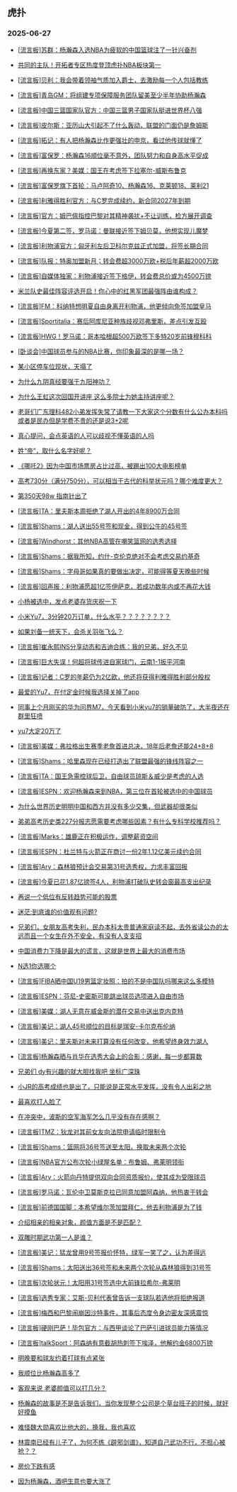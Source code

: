 ## 虎扑 
### 2025-06-27

+ [[流言板]苏群：杨瀚森入选NBA为疲软的中国篮球注了一针兴奋剂](https://bbs.hupu.com/633425044.html)

+ [共同的主队！开拓者专区热度登顶虎扑NBA板块第一](https://bbs.hupu.com/633427685.html)

+ [[流言板]贝利：我会带着领袖气质加入爵士，去激励每一个人包括教练](https://bbs.hupu.com/633426889.html)

+ [[流言板]青岛GM：将组建专项保障服务团队留美至少半年协助杨瀚森](https://bbs.hupu.com/633424911.html)

+ [[流言板]中国三篮国家队官方：中国三篮男子国家队挺进世界杯八强](https://bbs.hupu.com/633426795.html)

+ [[流言板]皮尔斯：亚历山大引起不了什么轰动，联盟的门面仍是詹姆斯](https://bbs.hupu.com/633427131.html)

+ [[流言板]拓记：有人把杨瀚森比作更强壮的申京，看过他传球就懂了](https://bbs.hupu.com/633427891.html)

+ [[流言板]富保罗：杨瀚森16顺位毫不意外，团队努力和自身高水平促成](https://bbs.hupu.com/633426142.html)

+ [[流言板]再换东家？美媒：国王在考虑签下拉塞尔-威斯布鲁克](https://bbs.hupu.com/633428016.html)

+ [[流言板]富保罗旗下首轮：马卢阿奇10、杨瀚森16、克莱顿18、莱利21](https://bbs.hupu.com/633427993.html)

+ [[流言板]利雅得胜利官方：与C罗完成续约，新合同2027年到期](https://bbs.hupu.com/633427122.html)

+ [[流言板]官方：姆巴佩指控巴黎对其精神袭扰+不让训练，检方展开调查](https://bbs.hupu.com/633425493.html)

+ [[流言板]今夏第二签，罗马诺：曼联接近签下姆贝莫，他想实现儿魔梦](https://bbs.hupu.com/633423447.html)

+ [[流言板]利物浦官方：匈牙利左后卫科尔克兹正式加盟，将签长期合同](https://bbs.hupu.com/633425190.html)

+ [[流言板]队报：特奥加盟新月；转会费超3000万欧+税后年薪超2000万欧](https://bbs.hupu.com/633421780.html)

+ [[流言板]自媒体独家：利物浦接近签下格伊，转会费总价或为4500万镑](https://bbs.hupu.com/633425686.html)

+ [米兰队史最佳阵容评选开启！你心中的红黑军团最强阵由谁构成？](https://bbs.hupu.com/633420853.html)

+ [[流言板]FM：科纳特想明夏自由身离开利物浦，他更倾向免签加盟皇马](https://bbs.hupu.com/633427768.html)

+ [[流言板]Sportitalia：赛后阿库尼亚种族歧视邓弗里斯，差点引发互殴](https://bbs.hupu.com/633418107.html)

+ [[流言板]HWG！罗马诺：哥本哈根超500万欧签下多特20岁前锋穆科科](https://bbs.hupu.com/633424917.html)

+ [[卧谈会]中国球员参与的NBA比赛，你印象最深的是哪一场？](https://bbs.hupu.com/633426464.html)

+ [某小区停车位现状，天塌了](https://bbs.hupu.com/633425520.html)

+ [为什么九阴真经要强于九阳神功？](https://bbs.hupu.com/633425814.html)

+ [为什么王虹这次回国开讲座 这么多院士为她主持讲座呢？](https://bbs.hupu.com/633424983.html)

+ [老哥们广东理科482小弟发挥失常了请教一下大家这个分数有什么公办本科吗或者是民办但是学费不贵的还是说3+2呢](https://bbs.hupu.com/633426625.html)

+ [真心提问，会点英语的人可以歧视不懂英语的人吗](https://bbs.hupu.com/633426226.html)

+ [姓“帝”，取什么名字好呢？](https://bbs.hupu.com/633427230.html)

+ [《哪吒2》因为中国市场票房占比过高，被踢出100大电影榜单](https://bbs.hupu.com/633428842.html)

+ [高考730分（满分750分），可以相当于古代的科举状元吗？哪个难度更大？](https://bbs.hupu.com/633427077.html)

+ [第350天98w 指南针出了](https://bbs.hupu.com/633425850.html)

+ [[流言板]TA：里夫斯本周拒绝了湖人开出的4年8900万合同](https://bbs.hupu.com/633429453.html)

+ [[流言板]Shams：湖人送出55号签和现金，得到公牛的45号签](https://bbs.hupu.com/633429962.html)

+ [[流言板]Windhorst：其他NBA高管在嘲笑篮网的选秀选择](https://bbs.hupu.com/633429255.html)

+ [[流言板]Shams：据我所知，约什-克伦克绝对不会考虑交易约基奇](https://bbs.hupu.com/633427585.html)

+ [[流言板]Shams：字母哥如果真的要做出决定，可能得等夏天晚些时候](https://bbs.hupu.com/633429686.html)

+ [[流言板]回声报：利物浦愿超1亿签伊萨克，若成功数年内或不再花大钱](https://bbs.hupu.com/633427464.html)

+ [小杨被选中，发点老婆存货庆祝一下](https://bbs.hupu.com/633428810.html)

+ [小米Yu7，3分钟20万订单，什么水平？？？？？？？？](https://bbs.hupu.com/633428286.html)

+ [如果刘备一统天下，会杀关羽张飞么？](https://bbs.hupu.com/633429417.html)

+ [[流言板]崔永熙INS分享动态和吉迪合练：我的兄弟，好久不见](https://bbs.hupu.com/633429583.html)

+ [[流言板]巨大失误！何超将球传进自家球门，云南1-1扳平河南](https://bbs.hupu.com/633427246.html)

+ [[流言板]记者：C罗的年薪仍为2亿欧，他还将获得利雅得胜利部分股权](https://bbs.hupu.com/633428283.html)

+ [最爱的Yu7，在付定金时候我选择关掉了app](https://bbs.hupu.com/633430421.html)

+ [同事上个月刚买的华为问界M7，今天看到小米yu7的销量破防了，大半夜还在群里狂喷](https://bbs.hupu.com/633430202.html)

+ [yu7大定20万了](https://bbs.hupu.com/633428138.html)

+ [[流言板]美媒：弗拉格出生赛季老詹首进总决，18年后老詹还能24+8+8](https://bbs.hupu.com/633429094.html)

+ [[流言板]Shams：哈里森现在已经打造出了联盟最强的锋线阵容之一](https://bbs.hupu.com/633429811.html)

+ [[流言板]TA：国王急需控球后卫，自由球员琼斯＆威少是考虑的人选](https://bbs.hupu.com/633428300.html)

+ [[流言板]ESPN：欢迎杨瀚森来到NBA，第三位在首轮被选中的中国球员](https://bbs.hupu.com/633428577.html)

+ [为什么世界历史明明中国和西方并没有多少交集，但武器却很类似](https://bbs.hupu.com/633429157.html)

+ [弟弟高考历史类227分报志愿需要考虑哪些因素？有什么专科学校推荐吗？](https://bbs.hupu.com/633428821.html)

+ [[流言板]Marks：雄鹿正在积极运作，调整薪资空间](https://bbs.hupu.com/633429102.html)

+ [[流言板]ESPN：杜兰特与火箭正在商讨一份2年1.12亿美元续约合同](https://bbs.hupu.com/633430804.html)

+ [[流言板]Ary：森林狼预计会交易第31号选秀权，力求丰富回报](https://bbs.hupu.com/633430381.html)

+ [[流言板]今夏已花1.87亿镑签4人，利物浦打破队史转会窗最高支出纪录](https://bbs.hupu.com/633425580.html)

+ [再说一个低位有反转趋势可能的股票](https://bbs.hupu.com/633429040.html)

+ [迷茫:到底谁的价值观有问题?](https://bbs.hupu.com/633429846.html)

+ [兄弟们，女朋友高考失利，民办本科太贵普通家庭读不起，去外省读公办的太远而且一个女生在外不安全，有没有人支支招](https://bbs.hupu.com/633430725.html)

+ [中国消费力下降是最大的谎言，这就是世界上最大的消费市场](https://bbs.hupu.com/633429282.html)

+ [N选1你选哪个](https://bbs.hupu.com/633430613.html)

+ [[流言板]FIBA晒中国U19男篮定妆照：拍的不是中国队吗哪来这么多模特](https://bbs.hupu.com/633430199.html)

+ [[流言板]ESPN：芬尼-史密斯可能跳出球员选项进入自由市场](https://bbs.hupu.com/633430937.html)

+ [[流言板]美媒：湖人无意在威金斯的潜在交易中送出克内克特](https://bbs.hupu.com/633431007.html)

+ [[流言板]美记：湖人45号顺位的目标是瑞安-卡尔克布伦纳](https://bbs.hupu.com/633430951.html)

+ [[流言板]美记：里夫斯对未来打算没有任何改变，他希望终身效力湖人](https://bbs.hupu.com/633430966.html)

+ [[流言板]杨瀚森晒与肖华在选秀大会上的合影：感谢，每一步都算数](https://bbs.hupu.com/633430689.html)

+ [兄弟们 dy有兴趣的就大胆找我吧 坐标广深珠](https://bbs.hupu.com/633430360.html)

+ [小JR的高考成绩也是出了，只能说是正常水平发挥，没有令人出彩之地](https://bbs.hupu.com/633431106.html)

+ [最喜欢打人脸了](https://bbs.hupu.com/633430832.html)

+ [在冲突中，波斯的空军海军怎么几乎没有存在感啊？](https://bbs.hupu.com/633430044.html)

+ [[流言板]TMZ：狄龙对其前女友向法院申请临时限制令](https://bbs.hupu.com/633430961.html)

+ [[流言板]Shams：篮网将36号签送至太阳，换取未来两个次轮](https://bbs.hupu.com/633430983.html)

+ [[流言板]NBA官方公布次轮小绿屋名单：布鲁姆、弗莱明领衔](https://bbs.hupu.com/633431055.html)

+ [[流言板]Ary：火箭向丹特提供双向合同资质报价，使其成为受限球员](https://bbs.hupu.com/633431236.html)

+ [[流言板]罗马诺：瓦伦中卫莫斯克拉已同意加盟阿森纳，他热衷于转会](https://bbs.hupu.com/633428494.html)

+ [[流言板]前德国国脚：本希望维尔茨加盟拜仁，他去利物浦是为了钱](https://bbs.hupu.com/633428543.html)

+ [介绍相亲的相亲对象，颜值方面是不是匹配？](https://bbs.hupu.com/633430529.html)

+ [双雕时期武功第一人是谁？](https://bbs.hupu.com/633430891.html)

+ [[流言板]美记：猛龙曾用9号签报价怀特，绿军一笑了之，认为差得远](https://bbs.hupu.com/633431464.html)

+ [[流言板]Shams：太阳送出36号签和未来两个次轮从森林狼得到31号签](https://bbs.hupu.com/633431605.html)

+ [[流言板]次轮状元！太阳用31号签选中大前锋拉希尔-弗莱明](https://bbs.hupu.com/633432202.html)

+ [[流言板]选秀专家：艾斯-贝利代表曾告诉一支球队若选他将拒绝报道](https://bbs.hupu.com/633431372.html)

+ [[流言板]梅西和巴黎闹崩因沙特事件，其事后态度令身边密友深感震惊](https://bbs.hupu.com/633431137.html)

+ [[流言板]硬刚巴萨！毕包官方：与西甲谈论了巴萨引进球员能力等情况](https://bbs.hupu.com/633430142.html)

+ [[流言板]talkSport：阿森纳有意截胡热刺签下埃泽，他解约金6800万镑](https://bbs.hupu.com/633429111.html)

+ [明晚要和球友约着打球有点紧张](https://bbs.hupu.com/633431255.html)

+ [我顺位比杨瀚森高多了](https://bbs.hupu.com/633431443.html)

+ [客观来说 老婆颜值可以打几分？](https://bbs.hupu.com/633432085.html)

+ [杨瀚森的故事是不是告诉我们，当你发现整个公司是个草台班子的时候，就好好摸鱼](https://bbs.hupu.com/633431849.html)

+ [难怪魏大勋喜欢比他大的，换我，我也喜欢](https://bbs.hupu.com/633431646.html)

+ [林震南已经有儿子了，为何不练《辟邪剑谱》，知道自己武功不行，不担心被抢？？](https://bbs.hupu.com/633431357.html)

+ [房价下跌有感](https://bbs.hupu.com/633432016.html)

+ [因为杨瀚森，酒吧生意也要大涨了](https://bbs.hupu.com/633431776.html)

